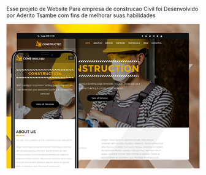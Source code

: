 <p>Esse projeto de Website Para empresa de construcao Civil foi Desenvolvido por Aderito Tsambe com fins de melhorar suas habilidades </p>
<img src="preview_img/preview.jpg" alt="">